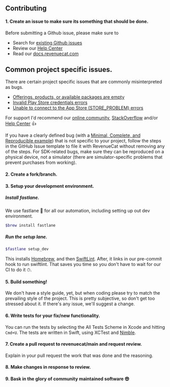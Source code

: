 ## Contributing

#### 1. Create an issue to make sure its something that should be done.

Before submitting a Github issue, please make sure to

- Search for [existing Github issues](https://github.com/RevenueCat/purchases-ios/issues)
- Review our [Help Center](https://support.revenuecat.com/hc/en-us)
- Read our [docs.revenuecat.com](https://docs.revenuecat.com/)

## Common project specific issues.

There are certain project specific issues that are commonly misinterpreted as bugs.

- [Offerings, products, or available packages are empty](https://support.revenuecat.com/hc/en-us/articles/360041793174)
- [Invalid Play Store credentials errors](https://support.revenuecat.com/hc/en-us/articles/360046398913)
- [Unable to connect to the App Store (STORE_PROBLEM) errors](https://support.revenuecat.com/hc/en-us/articles/360046399333)

For support I'd recommend our [online community](https://spectrum.chat/revenuecat), [StackOverflow](https://stackoverflow.com/tags/revenuecat/) and/or [Help Center](https://support.revenuecat.com/hc/en-us) 👍

If you have a clearly defined bug (with a [Minimal, Complete, and Reproducible example](https://stackoverflow.com/help/minimal-reproducible-example)) that is not specific to your project, follow the steps in the GitHub Issue template to file it with RevenueCat without removing any of the steps. For SDK-related bugs, make sure they can be reproduced on a physical device, not a simulator (there are simulator-specific problems that prevent purchases from working).

#### 2. Create a fork/branch.

#### 3. Setup your development environment.

##### Install fastlane.

We use fastlane 🚀 for all our automation, including setting up out dev environment.

```bash
$brew install fastlane
```

##### Run the setup lane.

```bash
$fastlane setup_dev
```

This installs [Homebrew](https://brew.sh/), and then [SwiftLint](https://github.com/realm/SwiftLint). After, it links in our pre-commit hook to run swiftlint. That saves you time so you don't have to wait for our CI to do it ⏱.

#### 5. Build something!

We don't have a style guide, yet, but when coding please try to match the prevailing style of the project. This is pretty subjective, so don't get too stressed about it. If there's any issue, we'll suggest a change.

#### 6. Write tests for your fix/new functionality.

You can run the tests by selecting the All Tests Scheme in Xcode and hitting `Cmd+U`.
The tests are written in Swift, using XCTest and [Nimble](https://github.com/quick/nimble).

#### 7. Create a pull request to revenuecat/main and request review.

Explain in your pull request the work that was done and the reasoning.

#### 8. Make changes in response to review.

#### 9. Bask in the glory of community maintained software 😎
